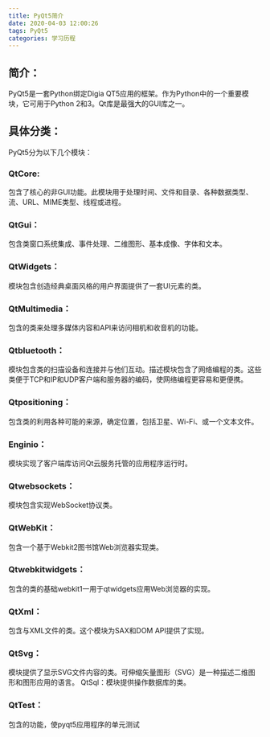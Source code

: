 ```yaml
---
title: PyQt5简介
date: 2020-04-03 12:00:26
tags: PyQt5
categories: 学习历程
---
```




## 简介：

PyQt5是一套Python绑定Digia QT5应用的框架。作为Python中的一个重要模块，它可用于Python 2和3。Qt库是最强大的GUI库之一。

<!-- more -->

## 具体分类：

PyQt5分为以下几个模块：

### QtCore:

包含了核心的非GUI功能。此模块用于处理时间、文件和目录、各种数据类型、流、URL、MIME类型、线程或进程。

### QtGui：

包含类窗口系统集成、事件处理、二维图形、基本成像、字体和文本。

### QtWidgets：

模块包含创造经典桌面风格的用户界面提供了一套UI元素的类。

### QtMultimedia：

包含的类来处理多媒体内容和API来访问相机和收音机的功能。

### Qtbluetooth：

模块包含类的扫描设备和连接并与他们互动。描述模块包含了网络编程的类。这些类便于TCP和IP和UDP客户端和服务器的编码，使网络编程更容易和更便携。

### Qtpositioning：

包含类的利用各种可能的来源，确定位置，包括卫星、Wi-Fi、或一个文本文件。

### Enginio：

模块实现了客户端库访问Qt云服务托管的应用程序运行时。

### Qtwebsockets：

模块包含实现WebSocket协议类。

### QtWebKit：

包含一个基于Webkit2图书馆Web浏览器实现类。

### Qtwebkitwidgets：

包含的类的基础webkit1一用于qtwidgets应用Web浏览器的实现。

### QtXml：

包含与XML文件的类。这个模块为SAX和DOM API提供了实现。

### QtSvg：

模块提供了显示SVG文件内容的类。可伸缩矢量图形（SVG）是一种描述二维图形和图形应用的语言。 QtSql：模块提供操作数据库的类。

### QtTest：

包含的功能，使pyqt5应用程序的单元测试

